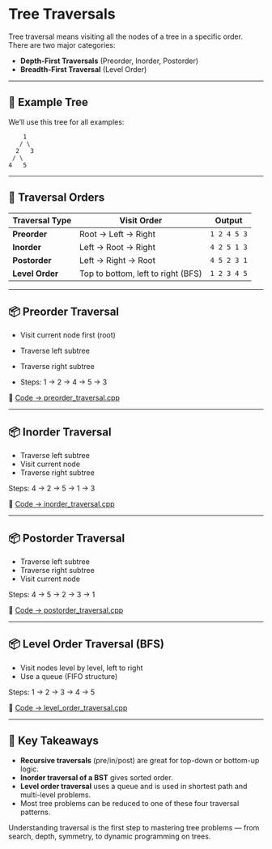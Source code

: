 ﻿# Tree Traversals

Tree traversal means visiting all the nodes of a tree in a specific order.  
There are two major categories:
- **Depth-First Traversals** (Preorder, Inorder, Postorder)
- **Breadth-First Traversal** (Level Order)

---

## 🌳 Example Tree

We’ll use this tree for all examples:
```
    1
   / \
  2   3
 / \
4   5
```

---

## 🔁 Traversal Orders

| Traversal Type | Visit Order               | Output                |
|----------------|---------------------------|------------------------|
| **Preorder**    | Root → Left → Right       | `1 2 4 5 3`            |
| **Inorder**     | Left → Root → Right       | `4 2 5 1 3`            |
| **Postorder**   | Left → Right → Root       | `4 5 2 3 1`            |
| **Level Order** | Top to bottom, left to right (BFS) | `1 2 3 4 5`    |

---

## 📦 Preorder Traversal
- Visit current node first (root)
- Traverse left subtree
- Traverse right subtree

- Steps: 1 → 2 → 4 → 5 → 3

📎 [Code → preorder_traversal.cpp](preorder_traversal.cpp)

---

## 📦 Inorder Traversal
- Traverse left subtree
- Visit current node
- Traverse right subtree

Steps: 4 → 2 → 5 → 1 → 3


📎 [Code → inorder_traversal.cpp](inorder_traversal.cpp)

---

## 📦 Postorder Traversal
- Traverse left subtree
- Traverse right subtree
- Visit current node

Steps: 4 → 5 → 2 → 3 → 1


📎 [Code → postorder_traversal.cpp](postorder_traversal.cpp)

---

## 📦 Level Order Traversal (BFS)
- Visit nodes level by level, left to right
- Use a queue (FIFO structure)

Steps: 1 → 2 → 3 → 4 → 5


📎 [Code → level_order_traversal.cpp](level_order_traversal.cpp)

---

## 🧠 Key Takeaways
- **Recursive traversals** (pre/in/post) are great for top-down or bottom-up logic.
- **Inorder traversal of a BST** gives sorted order.
- **Level order traversal** uses a queue and is used in shortest path and multi-level problems.
- Most tree problems can be reduced to one of these four traversal patterns.

Understanding traversal is the first step to mastering tree problems — from search, depth, symmetry, to dynamic programming on trees.
